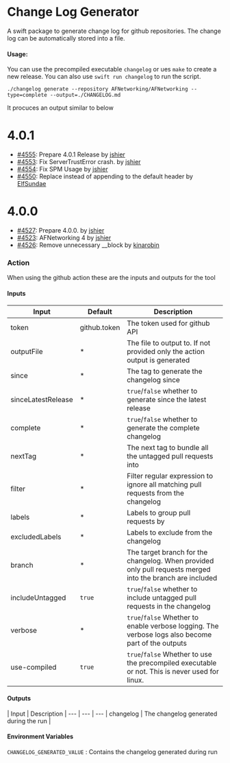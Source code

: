 # Change Log Generator

A swift package to generate change log for github repositories. The change log can be automatically stored into a file.

#### Usage:

You can use the precompiled executable `changelog` or ues `make` to create a new release. You can also use `swift run changelog` to run the script.

```
./changelog generate --repository AFNetworking/AFNetworking --type=complete --output=./CHANGELOG.md
```

It procuces an output similar to below

# 4.0.1

- [#4555](https://github.com/AFNetworking/AFNetworking/pull/4555): Prepare 4.0.1 Release by [jshier](https://github.com/jshier)
- [#4553](https://github.com/AFNetworking/AFNetworking/pull/4553): Fix ServerTrustError crash. by [jshier](https://github.com/jshier)
- [#4554](https://github.com/AFNetworking/AFNetworking/pull/4554): Fix SPM Usage by [jshier](https://github.com/jshier)
- [#4550](https://github.com/AFNetworking/AFNetworking/pull/4550): Replace instead of appending to the default header by [ElfSundae](https://github.com/ElfSundae)


# 4.0.0

- [#4527](https://github.com/AFNetworking/AFNetworking/pull/4527): Prepare 4.0.0. by [jshier](https://github.com/jshier)
- [#4523](https://github.com/AFNetworking/AFNetworking/pull/4523): AFNetworking 4 by [jshier](https://github.com/jshier)
- [#4526](https://github.com/AFNetworking/AFNetworking/pull/4526): Remove unnecessary __block by [kinarobin](https://github.com/kinarobin)


### Action

When using the github action these are the inputs and outputs for the tool

#### Inputs

| Input | Default | Description |
--- | --- | ---
| token | github.token | The token used for github API |
| outputFile | * | The file to output to. If not provided only the action output is generated |
| since | * | The tag to generate the changelog since |
| sinceLatestRelease | * | `true`/`false` whether to generate since the latest release |
| complete | * | `true`/`false` whether to generate the complete changelog |
| nextTag | * | The next tag to bundle all the untagged pull requests into |
| filter | * | Filter regular expression to ignore all matching pull requests from the changelog |
| labels | * | Labels to group pull requests by |
| excludedLabels | * | Labels to exclude from the changelog |
| branch | * | The target branch for the changelog. When provided only pull requests merged into the branch are included |
| includeUntagged | `true` | `true`/`false` whether to include untagged pull requests in the changelog |
| verbose | * | `true`/`false` Whether to enable verbose logging. The verbose logs also become part of the outputs |
| use-compiled | `true` | `true`/`false` Whether to use the precompiled executable or not. This is never used for linux. |

#### Outputs

| Input | Description |
--- | --- | ---
| changelog | The changelog generated during the run |

#### Environment Variables

`CHANGELOG_GENERATED_VALUE` : Contains the changelog generated during run
